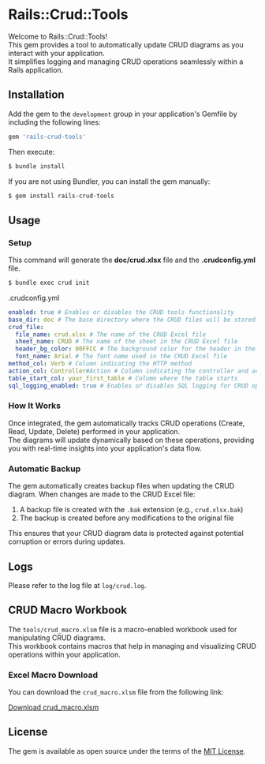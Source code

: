 # Rails::Crud::Tools

Welcome to Rails::Crud::Tools!   
This gem provides a tool to automatically update CRUD diagrams as you interact with your application.   
It simplifies logging and managing CRUD operations seamlessly within a Rails application.

## Installation

Add the gem to the `development` group in your application's Gemfile by including the following lines:

```ruby
gem 'rails-crud-tools'
```

Then execute:

```sh
$ bundle install
```

If you are not using Bundler, you can install the gem manually:

```sh
$ gem install rails-crud-tools
```

## Usage

### Setup
This command will generate the **doc/crud.xlsx** file and the **.crudconfig.yml** file.

```sh
$ bundle exec crud init
```

.crudconfig.yml
```yaml
enabled: true # Enables or disables the CRUD tools functionality
base_dir: doc # The base directory where the CRUD files will be stored
crud_file:
  file_name: crud.xlsx # The name of the CRUD Excel file
  sheet_name: CRUD # The name of the sheet in the CRUD Excel file
  header_bg_color: 00FFCC # The background color for the header in the CRUD Excel file
  font_name: Arial # The font name used in the CRUD Excel file
method_col: Verb # Column indicating the HTTP method
action_col: Controller#Action # Column indicating the controller and action
table_start_col: your_first_table # Column where the table starts
sql_logging_enabled: true # Enables or disables SQL logging for CRUD operations
```

### How It Works

Once integrated, the gem automatically tracks CRUD operations (Create, Read, Update, Delete) performed in your application.   
The diagrams will update dynamically based on these operations, providing you with real-time insights into your application's data flow.

### Automatic Backup

The gem automatically creates backup files when updating the CRUD diagram. When changes are made to the CRUD Excel file:

1. A backup file is created with the `.bak` extension (e.g., `crud.xlsx.bak`)
2. The backup is created before any modifications to the original file

This ensures that your CRUD diagram data is protected against potential corruption or errors during updates.

## Logs

Please refer to the log file at `log/crud.log`.

## CRUD Macro Workbook

The `tools/crud_macro.xlsm` file is a macro-enabled workbook used for manipulating CRUD diagrams.  
This workbook contains macros that help in managing and visualizing CRUD operations within your application.

### Excel Macro Download

You can download the `crud_macro.xlsm` file from the following link:

[Download crud_macro.xlsm](https://github.com/YamabikoLab/rails-crud-tools/raw/main/tools/crud_macro.xlsm)

## License

The gem is available as open source under the terms of the [MIT License](https://opensource.org/licenses/MIT).

